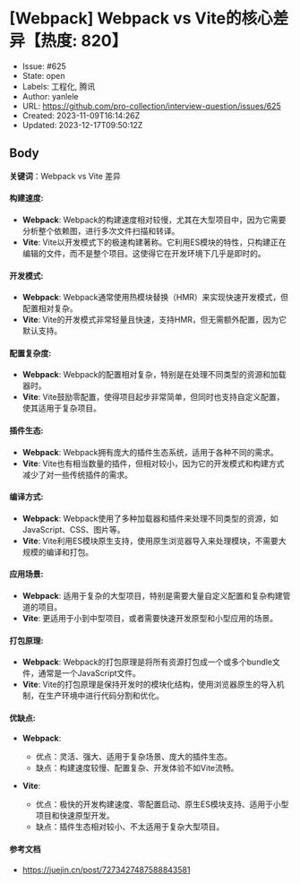 # [Webpack] Webpack vs Vite的核心差异【热度: 820】

- Issue: #625
- State: open
- Labels: 工程化, 腾讯
- Author: yanlele
- URL: https://github.com/pro-collection/interview-question/issues/625
- Created: 2023-11-09T16:14:26Z
- Updated: 2023-12-17T09:50:12Z

## Body

**关键词**：Webpack vs Vite 差异

#### **构建速度**:

* **Webpack**: Webpack的构建速度相对较慢，尤其在大型项目中，因为它需要分析整个依赖图，进行多次文件扫描和转译。
* **Vite**: Vite以开发模式下的极速构建著称。它利用ES模块的特性，只构建正在编辑的文件，而不是整个项目。这使得它在开发环境下几乎是即时的。

#### **开发模式**:

* **Webpack**: Webpack通常使用热模块替换（HMR）来实现快速开发模式，但配置相对复杂。
* **Vite**: Vite的开发模式非常轻量且快速，支持HMR，但无需额外配置，因为它默认支持。

#### **配置复杂度**:

* **Webpack**: Webpack的配置相对复杂，特别是在处理不同类型的资源和加载器时。
* **Vite**: Vite鼓励零配置，使得项目起步非常简单，但同时也支持自定义配置，使其适用于复杂项目。

#### **插件生态**:

* **Webpack**: Webpack拥有庞大的插件生态系统，适用于各种不同的需求。
* **Vite**: Vite也有相当数量的插件，但相对较小，因为它的开发模式和构建方式减少了对一些传统插件的需求。

#### **编译方式**:

* **Webpack**: Webpack使用了多种加载器和插件来处理不同类型的资源，如JavaScript、CSS、图片等。
* **Vite**: Vite利用ES模块原生支持，使用原生浏览器导入来处理模块，不需要大规模的编译和打包。

#### **应用场景**:

* **Webpack**: 适用于复杂的大型项目，特别是需要大量自定义配置和复杂构建管道的项目。
* **Vite**: 更适用于小到中型项目，或者需要快速开发原型和小型应用的场景。

#### **打包原理**:

* **Webpack**: Webpack的打包原理是将所有资源打包成一个或多个bundle文件，通常是一个JavaScript文件。
* **Vite**: Vite的打包原理是保持开发时的模块化结构，使用浏览器原生的导入机制，在生产环境中进行代码分割和优化。

#### **优缺点**:

* **Webpack**:

    * 优点：灵活、强大、适用于复杂场景、庞大的插件生态。
    * 缺点：构建速度较慢、配置复杂、开发体验不如Vite流畅。

* **Vite**:

    * 优点：极快的开发构建速度、零配置启动、原生ES模块支持、适用于小型项目和快速原型开发。
    * 缺点：插件生态相对较小、不太适用于复杂大型项目。


#### 参考文档
- https://juejin.cn/post/7273427487588843581

